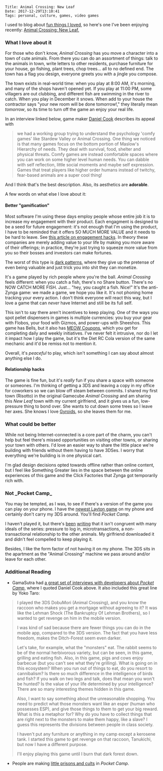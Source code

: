     Title: Animal Crossing: New Leaf
    Date: 2017-12-29T13:10:41
    Tags: personal, culture, games, video games

I used to blog about [fun things I loved][4], so here's one I've been enjoying
recently: [Animal Crossing: New Leaf.][9]

<!-- more -->

<h3 id="what-i-love-about-it">What I love about it</h3>

For those who don't know, _Animal Crossing_ has you move a character into a
town of cute animals. From there you can do an assortment of things: talk to the
animals in town, write letters to other residents, purchase furniture for your
house, go fishing, plant trees, chop trees… all to no defined end. The town
has a flag you design, everyone greets you with a jingle you compose.

The town exists in real-world time: when you play at 8:00 AM, it's morning,
and many of the shops haven't opened yet. If you play at 11:00 PM, some
villagers are out clubbing, and different fish are swimming in the river to
catch. When you play in December it snows. When add to your house the contractor
says "your new room will be done tomorrow!," they literally mean _tomorrow_, so
its time to turn off the game an enjoy your real life.

In an interview linked below, game maker [Daniel Cook][11] describes its appeal
with

>  we had a working group trying to understand the psychology 'comfy games' like
>  Stardew Valley or Animal Crossing. One thing we noticed is that many games
>  focus on the bottom portion of Maslow's Hierarchy of needs. They deal with
>  survival, food, shelter and physical threats. Comfy games are instead
>  comfortable spaces where you can work on some higher level human needs. You can
>  dabble with self reflection, little social moments and maybe self expression.
>  Games that treat players like higher order humans instead of twitchy,
>  fear-based animals are a super cool thing!

And I think that's the best description. Also, its aesthetics are **adorable**.

A few words on what else I love about it:

<h4 id="better-gamification">Better "gamification"</h4>

Most software I'm using these days employ people whose entire job it is to
increase my engagement with their product. Each engagment is designed to be a
seed for future engagement: it's not enough that I'm using the product, I have
to be reminded that it offers SO MUCH MORE VALUE and it needs to be hard to
leave. See [this article on engagement hacks][5]. In theory these companies are
merely adding value to your life by making you more aware of their offerings; in
practice, they're just trying to squeeze more value from you so their bosses and
investors can make fortunes. 

The worst of this type is [dark patterns][6], where they give up the pretense of
even being valuable and just trick you into shit they can monetize.

It's a game played by rich people where you're the ball. _Animal Crossing_ feels
different: when you catch a fish, there's no Share button. There's no NOW CATCH
MORE FISH. Just… "hey, you caught a fish. Nice!" It's the anti-Zynga game: we
made a game, we hope you like it. It's not phoning home tracking your every
action. I don't think everyone will react this way, but I love a game that can
_never_ have Internet and still be its full self.

This isn't to say there aren't incentives to keep playing. One of the ways you
spot pellet dispensers in games is multiple currencies: you buy your gear with
Flobos, your food with Gizmos, and power-ups with Sheeshos. This game has Bells,
but it also has [MEOW Coupons][7], which you get for completing daily and weekly
initiatives. I've never felt it intrusive, nor do I let it impact how I play the
game, but it's the Diet RC Cola version of the same mechanic and it'd be remiss
not to mention it.

Overall, it's _peaceful_ to play, which isn't something I can say about almost
anything else I do.

<h4 id="relationship-hacks">Relationship hacks</h4>

The game is fine fun, but it's _really_ fun if you share a space with someone or
someones. I'm thinking of getting a 3DS and leaving a copy in my office for
coworkers so we can blow off steam between commits. I shared my first town 
(Risotto) in the original Gamecube _Animal Crossing_ and am sharing this _New
Leaf_ town with my current girlfriend, and it gives us a fun, low-pressure thing
to bond over. She wants to cut down some trees so I leave her axes. She knows I
love [Gyroids][8], so she leaves them for me.

<h3 id="what-could-be-better">What could be better</h3>

While not being Internet-connected is a core part of the charm, you can't help
but feel there's missed opportunities on visiting other towns, or sharing your
town with others. I'd love an easier way to share the little place we're
building with friends without them having to have 3DSes. I worry that everything
we're building is in one physical cart.

I'm glad design decisions opted towards offline rather than online content, but
I feel like Something Greater lies in the space between the online experiences
of this game and the Click Factories that Zynga got temporarily rich with.

<h3 id="not-pocket-camp">Not _Pocket Camp_</h3>

You may be tempted, as I was, to see if there's a version of the game you can
play on your phone. I have the [newest Layton game][10] on my phone and certainly
don't carry my 3DS around. You'll find _Pocket Camp._

I haven't played it, but there's [been][2] [writing][3] that it isn't congruent
with many ideals of the series: pressure to log in, microtransactions, a
non-transactional relationship to the other animals. My girlfriend downloaded it
and didn't feel compelled to keep playing it.

Besides, I like the form factor of not having it on my phone. The 3DS sits in
the apartment as the "Animal Crossing" machine we pass around and/or leave for
each other.

<h3 id="additional-reading">Additional Reading</h3>

- GamaSutra had [a great set of interviews with developers about _Pocket Camp_][1],
where I quoted Daniel Cook above. It also included this great line by Yoko Taro:

> I played the 3DS DobuMori (Animal Crossing), and you know the raccoon who
> makes you get a mortgage without agreeing to it? It was like the Lehman Shock
> (The Bankruptcy Of Lehman Brothers), so I wanted to get revenge on him in the
> mobile version.
>
> I was kind of sad because there are fewer things you can do in the mobile app,
> compared to the 3DS version. The fact that you have less freedom, makes the
> Ditch-Forest seem even darker.
> 
> Let's take, for example, what the "monsters" eat. The rabbit seems to be of the
> normal herbivorous variety, but can be seen, in this game, grilling and eating
> fish. Also, in this game, pigs and cows enjoy barbecue (but you can't see what
> they're grilling). What is going on in this ecosystem? When you run out of
> things to eat, do you resort to cannibalism? Is there so much difference in the
> intelligence of birds and fish? If you walk on two legs and talk, does that mean
> you won't be hunted? Is the value of your life determined by your intelligence?
> There are so many interesting themes hidden in this game.
> 
> Also, I want to say something about the unreasonable shopping. You need to
> predict what those monsters want like an esper (human who possesses ESP), and
> give those things to them to get your big reward. What is this a metaphor for?
> Why do you have to collect things that are right next to the monsters to make
> them happy, like a slave? I guess this represents the divisions between people
> in class society.
> 
> I haven't put any furniture or anything in my camp except a kerosene tank. I
> started this game to get revenge on that raccoon, Tanukichi, but now I have a
> different purpose.
> 
> I'll enjoy playing this game until I burn that dark forest down.

- People are making [little prisons and cults][12] in _Pocket Camp_.


   [1]: https://www.gamasutra.com/view/news/311352/What_devs_are_saying_about_the_design_of_Animal_Crossing_Pocket_Camp.php
   [2]: https://www.polygon.com/2017/11/27/16704558/animal-crossing-pocket-camp-review-chrissy-teigen-twitter
   [3]: https://kotaku.com/animal-crossing-pocket-camp-is-charming-but-sleazy-1820651797
   [4]: /2010/09/repost-professor-layton-and-hell-yes.html
   [5]: https://blog.kissmetrics.com/increase-engagement-on-facebook/
   [6]: https://darkpatterns.org/
   [7]: http://animalcrossing.wikia.com/wiki/MEOW_Coupons
   [8]: http://animalcrossing.wikia.com/wiki/Gyroid_(furniture)
   [9]: http://www.animal-crossing.com/newleaf/
   [10]: http://laytonseries.com/?lang=uk
   [11]: http://www.lostgarden.com/
   [12]: http://www.popbuzz.com/internet/viral/animal-crossing-camp-prison-cult-meme-furniture/
